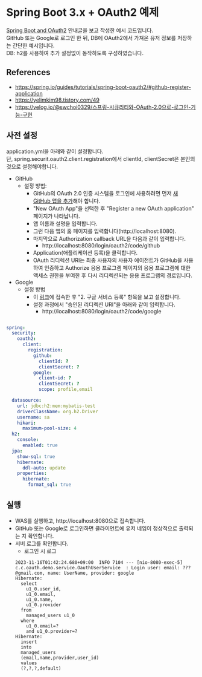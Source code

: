 # Spring Boot 3.x + OAuth2 예제

[Spring Boot and OAuth2](https://spring.io/guides/tutorials/spring-boot-oauth2) 안내글을 보고 작성한 예시 코드입니다.  
GitHub 또는 Google로 로그인 한 뒤, DB에 OAuth2에서 가져온 유저 정보를 저장하는 간단한 예시입니다.  
DB: h2를 사용하여 추가 설정없이 동작하도록 구성하였습니다.
## References
- https://spring.io/guides/tutorials/spring-boot-oauth2/#github-register-application
- https://yelimkim98.tistory.com/49
- https://velog.io/@swchoi0329/스프링-시큐리티와-OAuth-2.0으로-로그인-기능-구현


## 사전 설정

application.yml을 아래와 같이 설정합니다.  
단, spring.securit.oauth2.client.registration에서 clientId, clientSecret은 본인의 것으로 설정해야합니다.  

- GitHub
  - 설정 방법:
    - GitHub의 OAuth 2.0 인증 시스템을 로그인에 사용하려면 먼저 [새 GitHub 앱을 추가](https://github.com/settings/developers)해야 합니다.
    - "New OAuth App"을 선택한 후 "Register a new OAuth application" 페이지가 나타납니다.
    - 앱 이름과 설명을 입력합니다.
    - 그런 다음 앱의 홈 페이지를 입력합니다(http://localhost:8080).
    - 마지막으로 Authorization callback URL을 다음과 같이 입력합니다.
      - http://localhost:8080/login/oauth2/code/github
    - Application(애플리케이션 등록)을 클릭합니다.
    - OAuth 리디렉션 URI는 최종 사용자의 사용자 에이전트가 GitHub을 사용하여 인증하고 Authorize 응용 프로그램 페이지의 응용 프로그램에 대한 액세스 권한을 부여한 후 다시 리디렉션되는 응용 프로그램의 경로입니다.
- Google
  - 설정 방법
    - 이 [링크](https://velog.io/@swchoi0329/스프링-시큐리티와-OAuth-2.0으로-로그인-기능-구현)에 접속한 후 "2. 구글 서비스 등록" 항목을 보고 설정합니다.
    - 설정 과정에서 "승인된 리디렉션 URI"을 아래와 같이 입력합니다.
      - http://localhost:8080/login/oauth2/code/google

```yml

spring:
  security:
    oauth2:
      client:
        registration:
          github:
            clientId: ?
            clientSecret: ?
          google:
            client-id: ?
            clientSecret: ?
            scope: profile,email

  datasource:
    url: jdbc:h2:mem:mybatis-test
    driverClassName: org.h2.Driver
    username: sa
    hikari:
      maximum-pool-size: 4
  h2:
    console:
      enabled: true
  jpa:
    show-sql: true
    hibernate:
      ddl-auto: update
    properties:
      hibernate:
        format_sql: true

```

## 실행
- WAS를 실행하고, http://localhost:8080으로 접속합니다.
- GitHub 또는 Google로 로그인하면 클라이언트에 유저 네임이 정상적으로 출력되는 지 확인합니다.
- 서버 로그를 확인합니다.
  - 로그인 시 로그
  ```
  2023-11-16T01:42:24.680+09:00  INFO 7104 --- [nio-8080-exec-5] c.c.oauth.demo.service.OauthUserService  : Login user: email: ???@gmail.com, name: UserName, provider: google
  Hibernate:
    select
      u1_0.user_id,
      u1_0.email,
      u1_0.name,
      u1_0.provider
    from
      managed_users u1_0
    where
      u1_0.email=?
      and u1_0.provider=?
  Hibernate:
    insert
    into
    managed_users
    (email,name,provider,user_id)
    values
    (?,?,?,default)
  ```